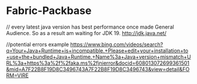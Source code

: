 # Fabric-Packbase


// every latest java version has best performance once made General Audience. So as a result am waiting for JDK 19.
http://jdk.java.net/ 

//potential errors example
https://www.bing.com/videos/search?q=Your+Java+Runtime+is+incompatible.+Please+edit+your+installation+to+use+the+bundled+Java+Runtime.+Name%3a+Java+version+mismatch+URL%3a+https%3a%2f%2faka.ms%2fjnierror&docid=608013072699361501&mid=A7F22B8F19D8C3496743A7F22B8F19D8C3496743&view=detail&FORM=VIRE
